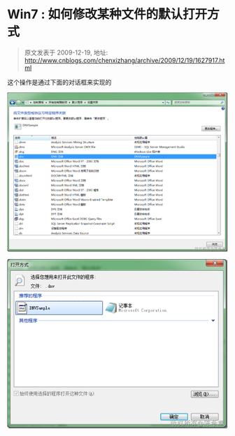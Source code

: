 # Win7 : 如何修改某种文件的默认打开方式 
> 原文发表于 2009-12-19, 地址: http://www.cnblogs.com/chenxizhang/archive/2009/12/19/1627917.html 


这个操作是通过下面的对话框来实现的

 [![image](./images/1627917-image_thumb_1.png "image")](http://images.cnblogs.com/cnblogs_com/chenxizhang/WindowsLiveWriter/Win7_1204E/image_4.png) 

 [![image](./images/1627917-image_thumb_2.png "image")](http://images.cnblogs.com/cnblogs_com/chenxizhang/WindowsLiveWriter/Win7_1204E/image_6.png)

